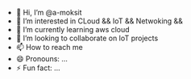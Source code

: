 - 👋 Hi, I’m @a-moksit
- 👀 I’m interested in CLoud && IoT && Netwoking && 
- 🌱 I’m currently learning aws cloud
- 💞️ I’m looking to collaborate on IoT projects
- 📫 How to reach me 
- 😄 Pronouns: ...
- ⚡ Fun fact: ...

<!---
a-moksit/a-moksit is a ✨ special ✨ repository because its `README.md` (this file) appears on your GitHub profile.
You can click the Preview link to take a look at your changes.
--->
